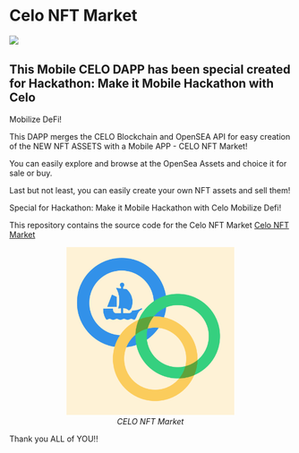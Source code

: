 
# Celo NFT Market 

![](https://pandao.github.io/editor.md/images/logos/editormd-logo-180x180.png)


## This Mobile CELO DAPP has been special created for Hackathon: Make it Mobile Hackathon with Celo
Mobilize DeFi!

This DAPP merges the CELO Blockchain and OpenSEA API for easy creation of the NEW NFT ASSETS with a Mobile APP - CELO NFT Market!

You can easily explore and browse at the OpenSea Assets and choice it for sale or buy.

Last but not least, you can easily create your own NFT assets and sell them!

Special for Hackathon: Make it Mobile Hackathon with Celo
Mobilize Defi!

This repository contains the source code for the Celo NFT Market [Celo NFT Market](https://github.com/NeoSPU/celo_nft_market)

<!-- image with YouTube link -->
<p align="center">
  <a href="https://youtu.be/hBi7RW4G8Ro">
    <img src="https://github.com/NeoSPU/celo_nft_market/blob/main/assets/icon.png" title="Play on Youtube - CELO NFT Market" width="300" style="border:none;"/>
  </a>
  <br />
  <i>CELO NFT Market</i>
</p>

Thank you ALL of YOU!!